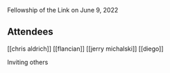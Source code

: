 Fellowship of the Link on June 9, 2022

## Attendees
[[chris aldrich]]
[[flancian]]
[[jerry michalski]]
[[diego]]

Inviting others
